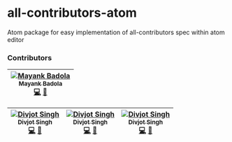 # all-contributors-atom
Atom package for easy implementation of all-contributors spec within atom editor

### Contributors
| [![Mayank Badola](https://avatars.githubusercontent.com/mbad0la?s=100)<br /><sub>Mayank Badola</sub>](mbad0la.github.io)<br />[💻](https://github.com/bogas04/all-contributors-atom/commits?author=mbad0la) [📖](https://github.com/bogas04/all-contributors-atom/commits?author=mbad0la) |
| :---: |

| [![Divjot Singh](https://avatars.githubusercontent.com/bogas04?s=100)<br /><sub>Divjot Singh</sub>](bogas04.github.io)<br />[💻](https://github.com/bogas04/all-contributors-atom/commits?author=bogas04) [📖](https://github.com/bogas04/all-contributors-atom/commits?author=bogas04) | [![Divjot Singh](https://avatars.githubusercontent.com/bogas04?s=100)<br /><sub>Divjot Singh</sub>](bogas04.github.io)<br />[💻](https://github.com/bogas04/all-contributors-atom/commits?author=bogas04) [📖](https://github.com/bogas04/all-contributors-atom/commits?author=bogas04) | [![Divjot Singh](https://avatars.githubusercontent.com/bogas04?s=100)<br /><sub>Divjot Singh</sub>](bogas04.github.io)<br />[💻](https://github.com/bogas04/all-contributors-atom/commits?author=bogas04) [📖](https://github.com/bogas04/all-contributors-atom/commits?author=bogas04) |
| :---: | :---: | :---: |
